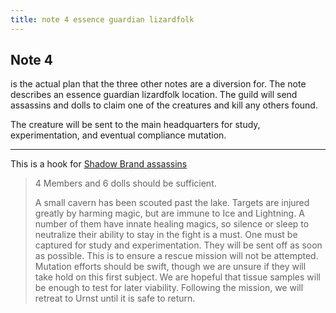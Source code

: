 ```yaml
---
title: note 4 essence guardian lizardfolk 
---
```


## Note 4 

is the actual plan that the three other notes are a diversion for. The note describes an essence guardian lizardfolk location. The guild will send assassins and dolls to claim one of the creatures and kill any others found. 

The creature will be sent to the main headquarters for study, experimentation, and eventual compliance mutation.

---

This is a hook for [Shadow Brand assassins](/outskirts/modules/e6_shadow_brand_assassins/)



> 4 Members and 6 dolls should be sufficient. 
>
> A small cavern has been scouted past the lake. Targets are injured greatly by harming magic, but are immune to Ice and Lightning. A number of them have innate healing magics, so silence or sleep to neutralize their ability to stay in the fight is a must. One must be captured for study and experimentation. They will be sent off as soon as possible. This is to ensure a rescue mission will not be attempted. Mutation efforts should be swift, though we are unsure if they will take hold on this first subject. We are hopeful that tissue samples will be enough to test for later viability. Following the mission, we will retreat to Urnst until it is safe to return.
